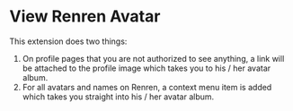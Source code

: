 View Renren Avatar
====

This extension does two things:

1. On profile pages that you are not authorized to see anything, a link will be attached to the profile image which takes you to his / her avatar album.
2. For all avatars and names on Renren, a context menu item is added which takes you straight into his / her avatar album.
